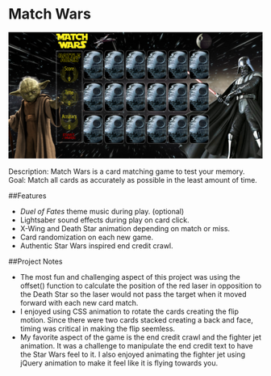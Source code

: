 # Match Wars

![Match Wars Image](/img/memorymatch.png)

Description: Match Wars is a card matching game to test your memory. <br>
Goal: Match all cards as accurately as possible in the least amount of time.

##Features
* *Duel of Fates* theme music during play. (optional)
* Lightsaber sound effects during play on card click. 
* X-Wing and Death Star animation depending on match or miss.
* Card randomization on each new game.
* Authentic Star Wars inspired end credit crawl.

##Project Notes
  * The most fun and challenging aspect of this project was using the offset() function 
    to calculate the position of the red laser in opposition to the Death Star so the
    laser would not pass the target when it moved forward with each new card match.
  * I enjoyed using CSS animation to rotate the cards creating the flip motion. Since there
    were two cards stacked creating a back and face, timing was critical in making the flip seemless.
  * My favorite aspect of the game is the end credit crawl and the fighter jet animation. It was 
    a challenge to manipulate the end credit text to have the Star Wars feel to it. I also 
    enjoyed animating the fighter jet using jQuery animation to make it feel like it is flying towards you.
